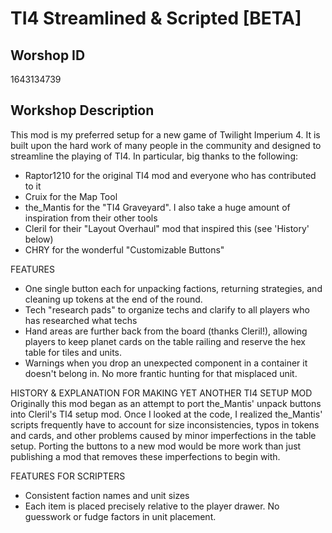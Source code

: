 # TI4 Streamlined & Scripted [BETA]

## Worshop ID
1643134739

## Workshop Description

This mod is my preferred setup for a new game of Twilight Imperium 4. It is built upon the hard work of many people in the community and designed to streamline the playing of TI4. In particular, big thanks to the following:
* Raptor1210 for the original TI4 mod and everyone who has contributed to it
* Cruix for the Map Tool
* the_Mantis for the "TI4 Graveyard". I also take a huge amount of inspiration from their other tools
* Cleril for their "Layout Overhaul" mod that inspired this (see 'History' below)
* CHRY for the wonderful "Customizable Buttons"

FEATURES
* One single button each for unpacking factions, returning strategies, and cleaning up tokens at the end of the round.
* Tech "research pads" to organize techs and clarify to all players who has researched what techs
* Hand areas are further back from the board (thanks Cleril!), allowing players to keep planet cards on the table railing and reserve the hex table for tiles and units.
* Warnings when you drop an unexpected component in a container it doesn't belong in. No more frantic hunting for that misplaced unit.

HISTORY & EXPLANATION FOR MAKING YET ANOTHER TI4 SETUP MOD
Originally this mod began as an attempt to port the_Mantis' unpack buttons into Cleril's TI4 setup mod. Once I looked at the code, I realized the_Mantis' scripts frequently have to account for size inconsistencies, typos in tokens and cards, and other problems caused by minor imperfections in the table setup. Porting the buttons to a new mod would be more work than just publishing a mod that removes these imperfections to begin with.

FEATURES FOR SCRIPTERS
* Consistent faction names and unit sizes
* Each item is placed precisely relative to the player drawer. No guesswork or fudge factors in unit placement.
